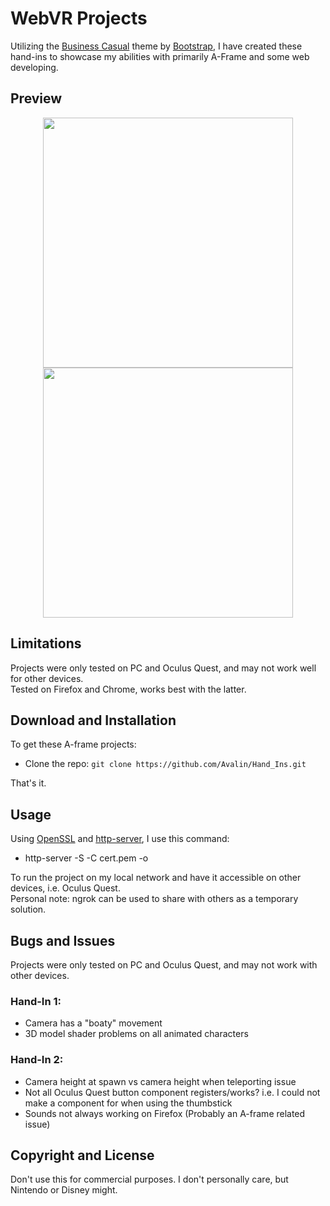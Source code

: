 # WebVR Projects

Utilizing the [Business Casual](https://startbootstrap.com/theme/business-casual/) theme by [Bootstrap](https://getbootstrap.com/), I have created these hand-ins to showcase my abilities with primarily A-Frame and some web developing.

## Preview
<p align="center">
  <img width="400" height="400" src="Hand-In-1.gif">
  <img width="400" height="400" src="Hand-In-2.gif">
</p>

## Limitations
Projects were only tested on PC and Oculus Quest, and may not work well for other devices. <br/>
Tested on Firefox and Chrome, works best with the latter.

## Download and Installation
To get these A-frame projects:

* Clone the repo: `git clone https://github.com/Avalin/Hand_Ins.git`

That's it.

## Usage
Using [OpenSSL](https://github.com/openssl/openssl) and [http-server](https://github.com/http-party/http-server), I use this command:

* http-server -S -C cert.pem -o

To run the project on my local network and have it accessible on other devices, i.e. Oculus Quest. <br/>
Personal note: ngrok can be used to share with others as a temporary solution.

## Bugs and Issues
Projects were only tested on PC and Oculus Quest, and may not work with other devices.

### Hand-In 1:
- Camera has a "boaty" movement
- 3D model shader problems on all animated characters

### Hand-In 2: 
- Camera height at spawn vs camera height when teleporting issue
- Not all Oculus Quest button component registers/works? i.e. I could not make a component for when using the thumbstick
- Sounds not always working on Firefox (Probably an A-frame related issue)

## Copyright and License

Don't use this for commercial purposes. I don't personally care, but Nintendo or Disney might.
